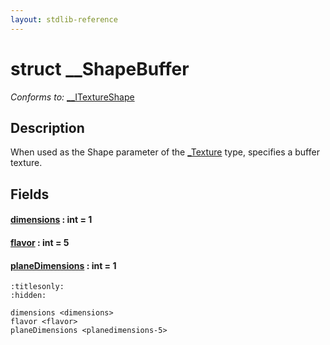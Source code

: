 ```yaml
---
layout: stdlib-reference
---
```


# struct \_\_ShapeBuffer

*Conforms to:* [\_\_ITextureShape](../../interfaces/0_itextureshape-023a/index.html)

## Description

When used as the <span class='code'>Shape</span> parameter of the <span class='code'><a href="../0texture-01/index.html" class="code_type">_Texture</a></span> type, specifies a buffer texture.


## Fields

####  <a id="decl-dimensions"></a>[dimensions](dimensions.html) : int = 1
####  <a id="decl-flavor"></a>[flavor](flavor.html) : int = 5
####  <a id="decl-planeDimensions"></a>[planeDimensions](planedimensions-5.html) : int = 1


```{toctree}
:titlesonly:
:hidden:

dimensions <dimensions>
flavor <flavor>
planeDimensions <planedimensions-5>
```
